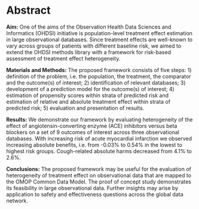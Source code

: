 # Abstract
**Aim:** One of the aims of the Observation Health Data Sciences and Informatics (OHDSI) initiative is population-level treatment effect estimation in large observational databases. Since treatment effects are well-known to vary across groups of patients with different baseline risk, we aimed to extend the OHDSI methods library with a framework for risk-based assessment of treatment effect heterogeneity.

**Materials and Methods:** The proposed framework consists of five steps: 1) definition of the problem, i.e. the population, the treatment, the comparator and the outcome(s) of interest; 2) identification of relevant databases; 3) development of a prediction model for the outcome(s) of interest; 4) estimation of propensity scores within strata of predicted risk and estimation of relative and absolute treatment effect within strata of predicted risk; 5) evaluation and presentation of results. 

**Results:** We demonstrate our framework by evaluating heterogeneity of the effect of angiotensin-converting enzyme (ACE) inhibitors versus beta blockers on a set of 9 outcomes of interest across three observational databases. With increasing risk of acute myocardial infarction we observed increasing absolute benefits, i.e. from -0.03% to 0.54% in the lowest to highest risk groups. Cough-related absolute harms decreased from 4.1% to 2.6%.

**Conclusions:** The proposed framework may be useful for the evaluation of heterogeneity of treatment effect on observational data that are mapped to the OMOP Common Data Model. The proof of concept study demonstrates its feasibility in large observational data. Further insights may arise by application to safety and effectiveness questions across the global data network. 
